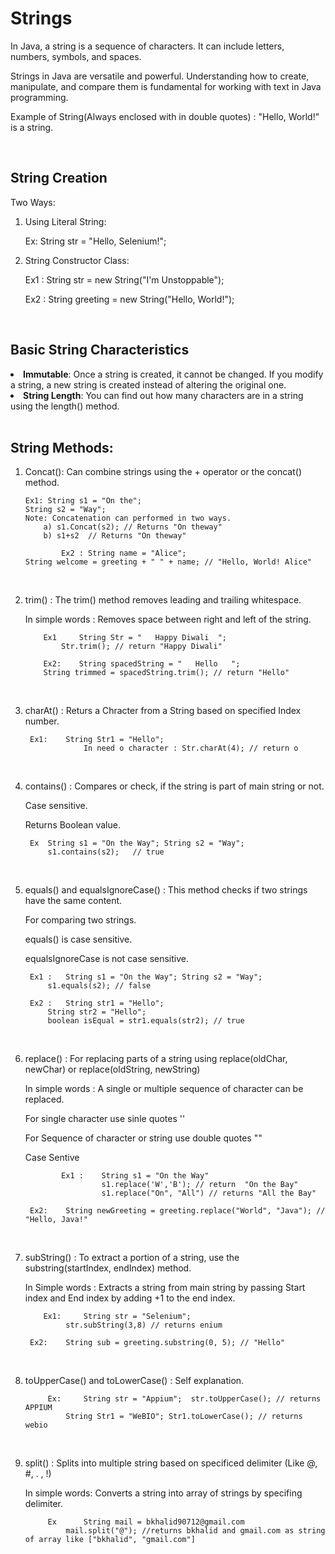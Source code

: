 # Strings

In Java, a string is a sequence of characters. It can include letters, numbers, symbols, and spaces.

Strings in Java are versatile and powerful. Understanding how to create, manipulate, and compare them is fundamental for working with text in Java programming.

Example of String(Always enclosed with in double quotes) : "Hello, World!" is a string.

<br>

##  String Creation

Two Ways:

1) Using Literal String:
   
   Ex: String str = "Hello, Selenium!";

3) String Constructor Class:
 
   Ex1 : String str = new String("I'm Unstoppable");
   
   Ex2 : String greeting = new String("Hello, World!");

<br>

## Basic String Characteristics

<li><b>Immutable</b>:   Once a string is created, it cannot be changed. If you modify a string, a new string is created instead of altering the original one.</li>

<li><b>String Length</b>:   You can find out how many characters are in a string using the length() method.</li>

<br>

## String Methods:

 1) Concat(): Can combine strings using the + operator or the concat() method.
      
		Ex1: String s1 = "On the";
	  	String s2 = "Way";
		Note: Concatenation can performed in two ways.
        	a) s1.Concat(s2); // Returns "On theway"
      		b) s1+s2  // Returns "On theway"

                Ex2 : String name = "Alice";
		String welcome = greeting + " " + name; // "Hello, World! Alice"

    
 <br>

 2) trim() : The trim() method removes leading and trailing whitespace.
    
   	In simple words : Removes space between right and left of the string.

    		Ex1 	String Str = "   Happy Diwali  ";
    			Str.trim(); // return "Happy Diwali"

    		Ex2: 	String spacedString = "   Hello   ";
			String trimmed = spacedString.trim(); // return "Hello"

    
<br>  

3) charAt() : Returs a Chracter from a String based on specified Index number.

   		Ex1: 	String Str1 = "Hello";
                	In need o character : Str.charAt(4); // return o
   
<br>   

4) contains() : Compares or check, if the string is part of main string or not.
   
   	Case sensitive.
   
   	Returns Boolean value.
   		
   		Ex 	String s1 = "On the Way"; String s2 = "Way";
   			s1.contains(s2);   // true
   
<br>

5) equals() and equalsIgnoreCase() : This method checks if two strings have the same content.
    
   For comparing two strings.
   
   equals() is case sensitive.
   
   equalsIgnoreCase is not case sensitive.
   

   		Ex1 : 	String s1 = "On the Way"; String s2 = "Way";
   			s1.equals(s2); // false

   		Ex2 : 	String str1 = "Hello";
			String str2 = "Hello";
			boolean isEqual = str1.equals(str2); // true

   
<br>   

6) replace() : For replacing parts of a string using replace(oldChar, newChar) or replace(oldString, newString)

   In simple words :  A single or multiple sequence of character can be replaced.
   
   For single character use sinle quotes ''
   
   For Sequence of character or string use double quotes ""
   
   Case Sentive
   
               Ex1 : 	String s1 = "On the Way"
                    	s1.replace('W','B'); // return  "On the Bay"
                     	s1.replace("On", "All") // returns "All the Bay"

   		Ex2: 	String newGreeting = greeting.replace("World", "Java"); // "Hello, Java!"


<br>

7) subString() : To extract a portion of a string, use the substring(startIndex, endIndex) method.
   
	In Simple words : Extracts a string from main string by passing Start index and End index by adding +1 to the end index.

	       Ex1: 	String str = "Selenium";
    			str.subString(3,8) // returns enium

   		Ex2:	String sub = greeting.substring(0, 5); // "Hello"

   
    
<br>    

8) toUpperCase() and toLowerCase() : Self explanation.

    		Ex:    	String str = "Appium";  str.toUpperCase(); // returns APPIUM
    			String Str1 = "WeBIO"; Str1.toLowerCase(); // returns webio
    
  <br>  

9) split() : Splits into multiple string based on specificed delimiter (Like @, #, . , !)

	In simple words: Converts a string into array of strings by specifing delimiter.

    		Ex    	String mail = bkhalid90712@gmail.com
    			mail.split("@"); //returns bkhalid and gmail.com as string of array like ["bkhalid", "gmail.com"]

       		
   

		




